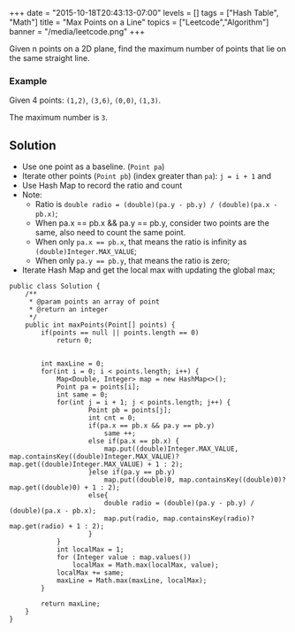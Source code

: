 +++
date = "2015-10-18T20:43:13-07:00"
levels = []
tags = ["Hash Table", "Math"]
title = "Max Points on a Line"
topics = ["Leetcode","Algorithm"]
banner = "/media/leetcode.png"
+++


Given n points on a 2D plane, find the maximum number of points that lie on the same straight line.
<!--more-->

### Example
Given 4 points: `(1,2)`, `(3,6)`, `(0,0)`, `(1,3)`.

The maximum number is `3`.

## Solution

- Use one point as a baseline. (`Point pa`)
- Iterate other points (`Point pb`) (index greater than `pa`): `j = i + 1` and
- Use Hash Map to record the ratio and count
- Note:
	- Ratio is `double radio = (double)(pa.y - pb.y) / (double)(pa.x - pb.x)`;
	- When pa.x == pb.x && pa.y == pb.y, consider two points are the same, also need to count the same point. 
	- When only `pa.x == pb.x`, that means the ratio is infinity as `(double)Integer.MAX_VALUE`;
	- When only `pa.y == pb.y`, that means the ratio is zero;
- Iterate Hash Map and get the local max with updating the global max;

```
public class Solution {
    /**
     * @param points an array of point
     * @return an integer
     */
    public int maxPoints(Point[] points) {
        if(points == null || points.length == 0)
            return 0;
        
       
        int maxLine = 0;
        for(int i = 0; i < points.length; i++) {
            Map<Double, Integer> map = new HashMap<>();
            Point pa = points[i];
            int same = 0;
            for(int j = i + 1; j < points.length; j++) {
                    Point pb = points[j];
                    int cnt = 0;
                    if(pa.x == pb.x && pa.y == pb.y)
                        same ++;
                    else if(pa.x == pb.x) {
                        map.put((double)Integer.MAX_VALUE, map.containsKey((double)Integer.MAX_VALUE)?map.get((double)Integer.MAX_VALUE) + 1 : 2);
                    }else if(pa.y == pb.y)
                        map.put((double)0, map.containsKey((double)0)?map.get((double)0) + 1 : 2);
                    else{
                        double radio = (double)(pa.y - pb.y) / (double)(pa.x - pb.x);
                        map.put(radio, map.containsKey(radio)?map.get(radio) + 1 : 2);
                    }
            }
            int localMax = 1;
            for (Integer value : map.values())   
                localMax = Math.max(localMax, value);
            localMax += same;  
            maxLine = Math.max(maxLine, localMax); 
        }
        
        return maxLine;
    }
}
```
